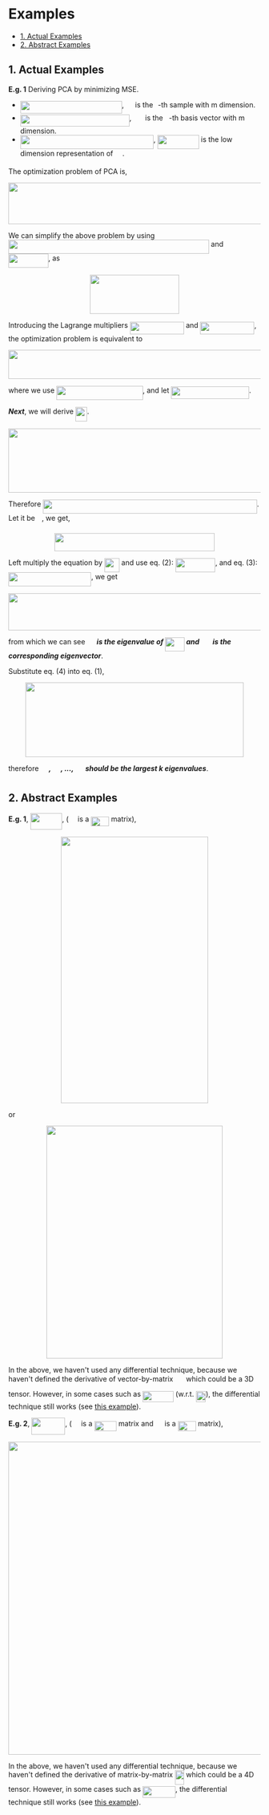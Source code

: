 <h1> Examples </h1>

<!-- MarkdownTOC -->

- [1. Actual Examples](#1-actual-examples)
- [2. Abstract Examples](#2-abstract-examples)

<!-- /MarkdownTOC -->

## 1. Actual Examples

**E.g. 1** Deriving PCA by minimizing MSE.

- <img src="/tex/684d1346c74b9987de0c17d9c53cf2ac.svg?invert_in_darkmode&sanitize=true" align=middle width=203.00764604999998pt height=24.65753399999998pt/>, <img src="/tex/c416d0c6d8ab37f889334e2d1a9863c3.svg?invert_in_darkmode&sanitize=true" align=middle width=14.628015599999989pt height=14.611878600000017pt/> is the <img src="/tex/77a3b857d53fb44e33b53e4c8b68351a.svg?invert_in_darkmode&sanitize=true" align=middle width=5.663225699999989pt height=21.68300969999999pt/>-th sample with m dimension.
- <img src="/tex/805f1ba29a4965179d1766344a78003f.svg?invert_in_darkmode&sanitize=true" align=middle width=217.82867865pt height=24.65753399999998pt/>, <img src="/tex/831047ac6f850b0d588c94d84fc6f4c1.svg?invert_in_darkmode&sanitize=true" align=middle width=19.75740524999999pt height=14.611878600000017pt/> is the <img src="/tex/36b5afebdba34564d884d347484ac0c7.svg?invert_in_darkmode&sanitize=true" align=middle width=7.710416999999989pt height=21.68300969999999pt/>-th basis vector with m dimension.
- <img src="/tex/c053a97af423085b0d1caff7bad21361.svg?invert_in_darkmode&sanitize=true" align=middle width=266.19297209999996pt height=27.91243950000002pt/>, <img src="/tex/9fb01b1f049f71510ce5c71a29044cc5.svg?invert_in_darkmode&sanitize=true" align=middle width=82.89732165pt height=27.91243950000002pt/> is the low dimension representation of <img src="/tex/c416d0c6d8ab37f889334e2d1a9863c3.svg?invert_in_darkmode&sanitize=true" align=middle width=14.628015599999989pt height=14.611878600000017pt/>.

The optimization problem of PCA is,

<p align="center"><img src="/tex/141baf8e60a327f5c4cd6adf1789ac6b.svg?invert_in_darkmode&sanitize=true" align=middle width=650.67738615pt height=82.98738359999999pt/></p>

We can simplify the above problem by using <img src="/tex/18e3e1eadbf0c79931951f0e3b04a493.svg?invert_in_darkmode&sanitize=true" align=middle width=400.91201039999993pt height=27.91243950000002pt/> and <img src="/tex/a5d4fd403c305234001f2f87d133519b.svg?invert_in_darkmode&sanitize=true" align=middle width=79.79416499999999pt height=27.91243950000002pt/>, as

<p align="center"><img src="/tex/1f80db88a38606d519d5360fe87c5722.svg?invert_in_darkmode&sanitize=true" align=middle width=177.6595425pt height=78.8777946pt/></p>

Introducing the Lagrange multipliers <img src="/tex/15c6364fc6c8a9ac330de3cc1dd76297.svg?invert_in_darkmode&sanitize=true" align=middle width=108.05943059999998pt height=24.65753399999998pt/> and <img src="/tex/3a4921573f3ddd88fef975e48b03fb34.svg?invert_in_darkmode&sanitize=true" align=middle width=108.05943059999998pt height=24.65753399999998pt/>, the optimization problem is equivalent to

<p align="center"><img src="/tex/8ac1adc2cab49704bbd30386e8dbce6e.svg?invert_in_darkmode&sanitize=true" align=middle width=643.57777275pt height=57.95347964999999pt/></p>

where we use <img src="/tex/d37fd43b0bbbbbf3e43cf14bc25fa23f.svg?invert_in_darkmode&sanitize=true" align=middle width=172.41955334999997pt height=27.91243950000002pt/>, and let <img src="/tex/418646bd58f82cd21db79833604153d8.svg?invert_in_darkmode&sanitize=true" align=middle width=155.80308315pt height=24.7161288pt/>.

***Next***, we will derive <img src="/tex/812ea914ddbd5c7b8de749d8e906a6f8.svg?invert_in_darkmode&sanitize=true" align=middle width=23.155842599999996pt height=28.92634470000001pt/>.

<p align="center"><img src="/tex/0e3da11605f97b2463dc4efd789ed87d.svg?invert_in_darkmode&sanitize=true" align=middle width=747.00524745pt height=127.9730364pt/></p>

Therefore <img src="/tex/c5aef706035e4c1858fd5dd2c833d7dd.svg?invert_in_darkmode&sanitize=true" align=middle width=427.78704045pt height=28.92634470000001pt/>. Let it be <img src="/tex/60eb568c0573744ea49707553106a93f.svg?invert_in_darkmode&sanitize=true" align=middle width=9.452005199999991pt height=21.18721440000001pt/>, we get,

<p align="center"><img src="/tex/964bf31ee86abec2555f40e2fdf2fc46.svg?invert_in_darkmode&sanitize=true" align=middle width=319.67028719999996pt height=36.35277855pt/></p>

Left multiply the equation by <img src="/tex/9e8ffed85b9290db84ba5b6f98e56762.svg?invert_in_darkmode&sanitize=true" align=middle width=30.07986959999999pt height=27.91243950000002pt/> and use eq. (2): <img src="/tex/a5d4fd403c305234001f2f87d133519b.svg?invert_in_darkmode&sanitize=true" align=middle width=79.79416499999999pt height=27.91243950000002pt/>, and eq. (3): <img src="/tex/48652b7742e9c59e9a2dd45a4489e3ce.svg?invert_in_darkmode&sanitize=true" align=middle width=165.43769715pt height=27.91243950000002pt/>, we get

<p align="center"><img src="/tex/4881c708375c2ac17b4f37d280a28c13.svg?invert_in_darkmode&sanitize=true" align=middle width=634.44980115pt height=74.0239665pt/></p>

from which we can see ***<img src="/tex/47c91d5b4bf88dfbe2233a1b27bb8cbe.svg?invert_in_darkmode&sanitize=true" align=middle width=15.693592199999989pt height=22.831056599999986pt/> is the eigenvalue of <img src="/tex/a4ae53a03eecebede446b3cdc5eb7183.svg?invert_in_darkmode&sanitize=true" align=middle width=38.85835304999999pt height=27.91243950000002pt/> and <img src="/tex/831047ac6f850b0d588c94d84fc6f4c1.svg?invert_in_darkmode&sanitize=true" align=middle width=19.75740524999999pt height=14.611878600000017pt/> is the corresponding eigenvector***.

Substitute eq. (4) into eq. (1),

<p align="center"><img src="/tex/446ec8bf533862f656801999abf8ea01.svg?invert_in_darkmode&sanitize=true" align=middle width=435.77233755pt height=149.10353865pt/></p>

therefore ***<img src="/tex/ce9b0d1765717c60b7915f2a48951a92.svg?invert_in_darkmode&sanitize=true" align=middle width=16.141629899999987pt height=22.831056599999986pt/>, <img src="/tex/22d952fd172ae91ac1817c8f2b3be088.svg?invert_in_darkmode&sanitize=true" align=middle width=16.141629899999987pt height=22.831056599999986pt/>, ..., <img src="/tex/0c99b2af0fc5f8b1a39c8902837934f4.svg?invert_in_darkmode&sanitize=true" align=middle width=16.855112999999992pt height=22.831056599999986pt/> should be the largest k eigenvalues***. <img src="/tex/bcf9035465fb0a2d380bb9fc8c9d2545.svg?invert_in_darkmode&sanitize=true" align=middle width=12.785434199999989pt height=22.19178720000002pt/>



## 2. Abstract Examples

**E.g. 1**, <img src="/tex/ca960af172ffc76bd9f26a4be5e26ace.svg?invert_in_darkmode&sanitize=true" align=middle width=63.6150108pt height=33.20539859999999pt/>, (<img src="/tex/d05b996d2c08252f77613c25205a0f04.svg?invert_in_darkmode&sanitize=true" align=middle width=14.29216634999999pt height=22.55708729999998pt/> is a <img src="/tex/6751b03b5f3d6d66a90def3339c879c8.svg?invert_in_darkmode&sanitize=true" align=middle width=36.28986404999999pt height=19.1781018pt/> matrix),

<p align="center"><img src="/tex/e462a9d8811d39387c97e322ce5952e3.svg?invert_in_darkmode&sanitize=true" align=middle width=293.33587305pt height=532.17125775pt/></p>

or

<p align="center"><img src="/tex/284b8db7f71dbdc0f2f94b3ecc04cce2.svg?invert_in_darkmode&sanitize=true" align=middle width=351.38692215pt height=465.51294075pt/></p>

In the above, we haven't used any differential technique, because we haven't defined the derivative of vector-by-matrix <img src="/tex/4cd51c073dc2f63ed2a687aabdf9e3c2.svg?invert_in_darkmode&sanitize=true" align=middle width=17.980054949999996pt height=30.648287999999997pt/> which could be a 3D tensor. However, in some cases such as <img src="/tex/fd6a90714b41269dcf4d29fd283b2fc5.svg?invert_in_darkmode&sanitize=true" align=middle width=61.67770949999999pt height=22.55708729999998pt/> (w.r.t. <img src="/tex/380c103b60c66d6420ec8923cdc6e6e8.svg?invert_in_darkmode&sanitize=true" align=middle width=19.80585089999999pt height=22.55708729999998pt/>), the differential technique still works (see [this example](./README.md#y=Wx)).

**E.g. 2**, <img src="/tex/8549adb88bfe36130ebab8cf4798e2e8.svg?invert_in_darkmode&sanitize=true" align=middle width=67.05929834999999pt height=33.20539859999999pt/>, (<img src="/tex/319d907db67f3000780e9b2d1a2816d9.svg?invert_in_darkmode&sanitize=true" align=middle width=14.764759349999988pt height=22.55708729999998pt/> is a <img src="/tex/63b142315f480db0b3ff453d62cc3e7f.svg?invert_in_darkmode&sanitize=true" align=middle width=44.39116769999999pt height=19.1781018pt/> matrix and <img src="/tex/d05b996d2c08252f77613c25205a0f04.svg?invert_in_darkmode&sanitize=true" align=middle width=14.29216634999999pt height=22.55708729999998pt/> is a <img src="/tex/6751b03b5f3d6d66a90def3339c879c8.svg?invert_in_darkmode&sanitize=true" align=middle width=36.28986404999999pt height=19.1781018pt/> matrix),

<p align="center"><img src="/tex/38e2522e1f20b9b702932af1cdd08d64.svg?invert_in_darkmode&sanitize=true" align=middle width=553.9515267pt height=625.9342254pt/></p>

In the above, we haven't used any differential technique, because we haven't defined the derivative of matrix-by-matrix <img src="/tex/67f5bf892d3a85e4355fafecc13c8d5c.svg?invert_in_darkmode&sanitize=true" align=middle width=18.347874599999994pt height=28.92634470000001pt/> which could be a 4D tensor. However, in some cases such as <img src="/tex/20f8bd7d5b5393263f338e8c2a18b2cf.svg?invert_in_darkmode&sanitize=true" align=middle width=65.26671524999999pt height=22.55708729999998pt/>, the differential technique still works (see [this example](./README.md#Y=AX)).